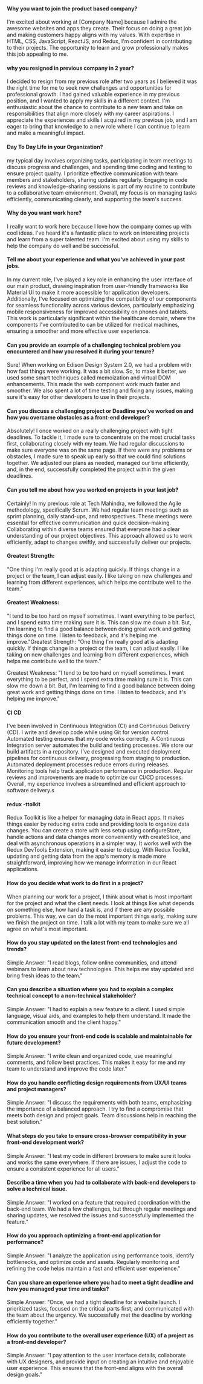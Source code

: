 #### Why you want to join the product based company?
I'm excited about working at [Company Name] because I admire the awesome websites and apps they create. Their focus on doing a great job and making customers happy aligns with my values. With expertise in HTML, CSS, JavaScript, ReactJS, and Redux, I'm confident in contributing to their projects. The opportunity to learn and grow professionally makes this job appealing to me.

#### why you resigned in previous company in 2 year?
I decided to resign from my previous role after two years as I believed it was the right time for me to seek new challenges and opportunities for professional growth. I had gained valuable experience in my previous position, and I wanted to apply my skills in a different context. I'm enthusiastic about the chance to contribute to a new team and take on responsibilities that align more closely with my career aspirations. I appreciate the experiences and skills I acquired in my previous job, and I am eager to bring that knowledge to a new role where I can continue to learn and make a meaningful impact.

#### Day To Day Life in your Organization?
my typical day involves organizing tasks, participating in team meetings to discuss progress and challenges, and spending time coding and testing to ensure project quality. I prioritize effective communication with team members and stakeholders, sharing updates regularly. Engaging in code reviews and knowledge-sharing sessions is part of my routine to contribute to a collaborative team environment. Overall, my focus is on managing tasks efficiently, communicating clearly, and supporting the team's success.

#### Why do you want work here?
I really want to work here because I love how the company comes up with cool ideas. I've heard it's a fantastic place to work on interesting projects and learn from a super talented team. I'm excited about using my skills to help the company do well and be successful.

#### Tell me about your experience and what you've achieved in your past jobs.
In my current role, I've played a key role in enhancing the user interface of our main product, drawing inspiration from user-friendly frameworks like Material UI to make it more accessible for application developers. Additionally, I've focused on optimizing the compatibility of our components for seamless functionality across various devices, particularly emphasizing mobile responsiveness for improved accessibility on phones and tablets. This work is particularly significant within the healthcare domain, where the components I've contributed to can be utilized for medical machines, ensuring a smoother and more effective user experience.

#### Can you provide an example of a challenging technical problem you encountered and how you resolved it during your tenure?
Sure! When working on Edison Design System 2.0, we had a problem with how fast things were working. It was a bit slow. So, to make it better, we used some smart techniques called memoization and virtual DOM enhancements. This made the web component work much faster and smoother. We also spent a lot of time testing and fixing any issues, making sure it's easy for other developers to use in their projects.

#### Can you discuss a challenging project or Deadline you've worked on and how you overcame obstacles as a front-end developer?
Absolutely! I once worked on a really challenging project with tight deadlines. To tackle it, I made sure to concentrate on the most crucial tasks first, collaborating closely with my team. We had regular discussions to make sure everyone was on the same page. If there were any problems or obstacles, I made sure to speak up early so that we could find solutions together. We adjusted our plans as needed, managed our time efficiently, and, in the end, successfully completed the project within the given deadlines.

#### Can you tell me about how you worked on projects in your last job?
Certainly! In my previous role at Tech Mahindra, we followed the Agile methodology, specifically Scrum. We had regular team meetings such as sprint planning, daily stand-ups, and retrospectives. These meetings were essential for effective communication and quick decision-making. Collaborating within diverse teams ensured that everyone had a clear understanding of our project objectives. This approach allowed us to work efficiently, adapt to changes swiftly, and successfully deliver our projects.

#### Greatest Strength:
"One thing I'm really good at is adapting quickly. If things change in a project or the team, I can adjust easily. I like taking on new challenges and learning from different experiences, which helps me contribute well to the team."

#### Greatest Weakness:
"I tend to be too hard on myself sometimes. I want everything to be perfect, and I spend extra time making sure it is. This can slow me down a bit. But, I'm learning to find a good balance between doing great work and getting things done on time. I listen to feedback, and it's helping me improve."Greatest Strength:
"One thing I'm really good at is adapting quickly. If things change in a project or the team, I can adjust easily. I like taking on new challenges and learning from different experiences, which helps me contribute well to the team."

Greatest Weakness:
"I tend to be too hard on myself sometimes. I want everything to be perfect, and I spend extra time making sure it is. This can slow me down a bit. But, I'm learning to find a good balance between doing great work and getting things done on time. I listen to feedback, and it's helping me improve."

#### CI CD
 I've been involved in Continuous Integration (CI) and Continuous Delivery (CD). I write and develop code while using Git for version control. Automated testing ensures that my code works correctly. A Continuous Integration server automates the build and testing processes. We store our build artifacts in a repository. I've designed and executed deployment pipelines for continuous delivery, progressing from staging to production. Automated deployment processes reduce errors during releases. Monitoring tools help track application performance in production. Regular reviews and improvements are made to optimize our CI/CD processes. Overall, my experience involves a streamlined and efficient approach to software delivery.s

 #### redux -ttolkit
 Redux Toolkit is like a helper for managing data in React apps. It makes things easier by reducing extra code and providing tools to organize data changes. You can create a store with less setup using configureStore, handle actions and data changes more conveniently with createSlice, and deal with asynchronous operations in a simpler way. It works well with the Redux DevTools Extension, making it easier to debug. With Redux Toolkit, updating and getting data from the app's memory is made more straightforward, improving how we manage information in our React applications.

#### How do you decide what work to do first in a project?
When planning our work for a project, I think about what is most important for the project and what the client needs. I look at things like what depends on something else, how hard a task is, and if there are any possible problems. This way, we can do the most important things early, making sure we finish the project on time. I talk a lot with my team to make sure we all agree on what's most important.









#### How do you stay updated on the latest front-end technologies and trends?
Simple Answer: "I read blogs, follow online communities, and attend webinars to learn about new technologies. This helps me stay updated and bring fresh ideas to the team."

#### Can you describe a situation where you had to explain a complex technical concept to a non-technical stakeholder?
Simple Answer: "I had to explain a new feature to a client. I used simple language, visual aids, and examples to help them understand. It made the communication smooth and the client happy."

#### How do you ensure your front-end code is scalable and maintainable for future development?
Simple Answer: "I write clean and organized code, use meaningful comments, and follow best practices. This makes it easy for me and my team to understand and improve the code later."

#### How do you handle conflicting design requirements from UX/UI teams and project managers?
Simple Answer: "I discuss the requirements with both teams, emphasizing the importance of a balanced approach. I try to find a compromise that meets both design and project goals. Team discussions help in reaching the best solution."

#### What steps do you take to ensure cross-browser compatibility in your front-end development work?
Simple Answer: "I test my code in different browsers to make sure it looks and works the same everywhere. If there are issues, I adjust the code to ensure a consistent experience for all users."

#### Describe a time when you had to collaborate with back-end developers to solve a technical issue.
Simple Answer: "I worked on a feature that required coordination with the back-end team. We had a few challenges, but through regular meetings and sharing updates, we resolved the issues and successfully implemented the feature."

#### How do you approach optimizing a front-end application for performance?
Simple Answer: "I analyze the application using performance tools, identify bottlenecks, and optimize code and assets. Regularly monitoring and refining the code helps maintain a fast and efficient user experience."

#### Can you share an experience where you had to meet a tight deadline and how you managed your time and tasks?
Simple Answer: "Once, we had a tight deadline for a website launch. I prioritized tasks, focused on the critical parts first, and communicated with the team about the urgency. We successfully met the deadline by working efficiently together."

#### How do you contribute to the overall user experience (UX) of a project as a front-end developer?
Simple Answer: "I pay attention to the user interface details, collaborate with UX designers, and provide input on creating an intuitive and enjoyable user experience. This ensures that the front-end aligns with the overall design goals."
